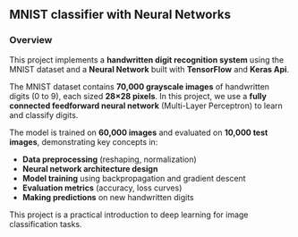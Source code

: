 ## **MNIST classifier with Neural Networks**


### Overview

This project implements a **handwritten digit recognition system** using the MNIST dataset and a **Neural Network** built with **TensorFlow** and **Keras Api**.

The MNIST dataset contains **70,000 grayscale images** of handwritten digits (0 to 9), each sized **28×28 pixels**. In this project, we use a **fully connected feedforward neural network** (Multi-Layer Perceptron) to learn and classify digits.

The model is trained on **60,000 images** and evaluated on **10,000 test images**, demonstrating key concepts in:

* **Data preprocessing** (reshaping, normalization)
* **Neural network architecture design**
* **Model training** using backpropagation and gradient descent
* **Evaluation metrics** (accuracy, loss curves)
* **Making predictions** on new handwritten digits

This project is a practical introduction to deep learning for image classification tasks.

